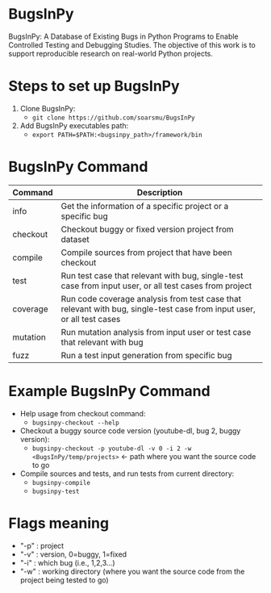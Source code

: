 # BugsInPy
BugsInPy: A Database of Existing Bugs in Python Programs to Enable Controlled Testing and Debugging Studies.
The objective of this work is to support reproducible research on real-world Python projects. 

# Steps to set up BugsInPy
1. Clone BugsInPy:
    - `git clone https://github.com/soarsmu/BugsInPy`
2. Add BugsInPy executables path:
    - `export PATH=$PATH:<bugsinpy_path>/framework/bin`

# BugsInPy Command
Command | Description
--- | ---
info | Get the information of a specific project or a specific bug
checkout	| Checkout buggy or fixed version project from dataset
compile	| Compile sources from project that have been checkout
test	| Run test case that relevant with bug, single-test case from input user, or all test cases from project
coverage |	Run code coverage analysis from test case that relevant with bug, single-test case from input user, or all test cases
mutation |	Run mutation analysis from input user or test case that relevant with bug
fuzz | Run a test input generation from specific bug

# Example BugsInPy Command
- Help usage from checkout command:
    - `bugsinpy-checkout --help`
- Checkout a buggy source code version (youtube-dl, bug 2, buggy version):
    - `bugsinpy-checkout -p youtube-dl -v 0 -i 2 -w <BugsInPy/temp/projects>` <- path where you want the source code to go  
- Compile sources and tests, and run tests from current directory:
    - `bugsinpy-compile`
    - `bugsinpy-test`

# Flags meaning 
- "-p" : project 
- "-v" : version, 0=buggy, 1=fixed
- "-i" : which bug (i.e., 1,2,3...)
- "-w" : working directory (where you want the source code from the project being tested to go) 
